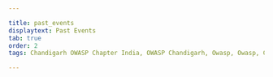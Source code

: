 ```yaml
---

title: past_events
displaytext: Past Events
tab: true
order: 2
tags: Chandigarh OWASP Chapter India, OWASP Chandigarh, Owasp, Owasp, Chandigarh,Owasp chapter

---
```

